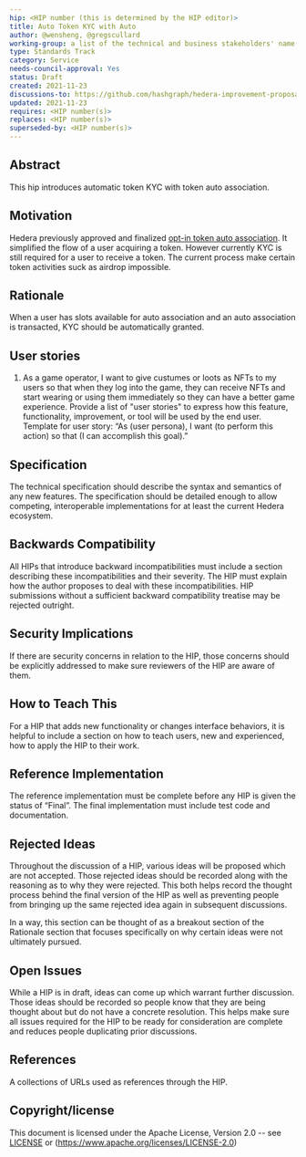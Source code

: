 ```yaml
---
hip: <HIP number (this is determined by the HIP editor)>
title: Auto Token KYC with Auto 
author: @wensheng, @gregscullard
working-group: a list of the technical and business stakeholders' name(s) and/or username(s), or name(s) and email(s).
type: Standards Track
category: Service
needs-council-approval: Yes
status: Draft
created: 2021-11-23
discussions-to: https://github.com/hashgraph/hedera-improvement-proposal/discussions/239
updated: 2021-11-23
requires: <HIP number(s)>
replaces: <HIP number(s)>
superseded-by: <HIP number(s)>
---
```


## Abstract

This hip introduces automatic token KYC with token auto association.

## Motivation

Hedera previously approved and finalized [opt-in token auto association](https://hips.hedera.com/hip/hip-23).  It simplified the flow of a user acquiring a token.  However currently KYC is still required  for a user to receive a token.  The current process make certain token activities suck as airdrop impossible.

## Rationale

When a user has slots available for auto association and an auto association is transacted, KYC should be automatically granted.

## User stories

1. As a game operator, I want to give custumes or loots as NFTs to my users so that when they log into the game, they can receive NFTs and start wearing or using them immediately so they can have a better game experience.
Provide a list of "user stories" to express how this feature, functionality, improvement, or tool will be used by the end user. Template for user story: “As (user persona), I want (to perform this action) so that (I can accomplish this goal).”
  
## Specification

The technical specification should describe the syntax and semantics of any new features. The specification should be detailed enough to allow competing, interoperable implementations for at least the current Hedera ecosystem.

## Backwards Compatibility

All HIPs that introduce backward incompatibilities must include a section describing these incompatibilities and their severity. The HIP must explain how the author proposes to deal with these incompatibilities. HIP submissions without a sufficient backward compatibility treatise may be rejected outright.

## Security Implications

If there are security concerns in relation to the HIP, those concerns should be explicitly addressed to make sure reviewers of the HIP are aware of them.

## How to Teach This

For a HIP that adds new functionality or changes interface behaviors, it is helpful to include a section on how to teach users, new and experienced, how to apply the HIP to their work.

## Reference Implementation

The reference implementation must be complete before any HIP is given the status of “Final”. The final implementation must include test code and documentation.

## Rejected Ideas

Throughout the discussion of a HIP, various ideas will be proposed which are not accepted. Those rejected ideas should be recorded along with the reasoning as to why they were rejected. This both helps record the thought process behind the final version of the HIP as well as preventing people from bringing up the same rejected idea again in subsequent discussions.

In a way, this section can be thought of as a breakout section of the Rationale section that focuses specifically on why certain ideas were not ultimately pursued.

## Open Issues

While a HIP is in draft, ideas can come up which warrant further discussion. Those ideas should be recorded so people know that they are being thought about but do not have a concrete resolution. This helps make sure all issues required for the HIP to be ready for consideration are complete and reduces people duplicating prior discussions.

## References

A collections of URLs used as references through the HIP.

## Copyright/license

This document is licensed under the Apache License, Version 2.0 -- see [LICENSE](../LICENSE) or (https://www.apache.org/licenses/LICENSE-2.0)
